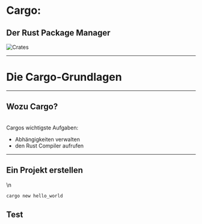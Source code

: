 # Cargo: 

## Der Rust Package Manager

![Crates](https://www.rust-lang.org/logos/cargo.png)

----

# Die Cargo-Grundlagen

---

## Wozu Cargo?
\
Cargos wichtigste Aufgaben:

* Abhängigkeiten verwalten <!-- .element: class="fragment" -->
* den Rust Compiler aufrufen <!-- .element: class="fragment" -->

---

## Ein Projekt erstellen  
\n
```bash
cargo new hello_world
```

## Test
